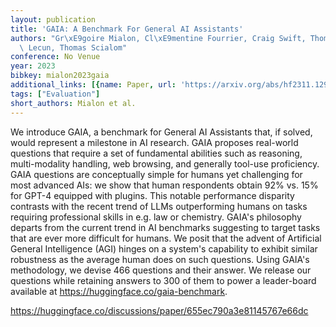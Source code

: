 ```yaml
---
layout: publication
title: 'GAIA: A Benchmark For General AI Assistants'
authors: "Gr\xE9goire Mialon, Cl\xE9mentine Fourrier, Craig Swift, Thomas Wolf, Yann\
  \ Lecun, Thomas Scialom"
conference: No Venue
year: 2023
bibkey: mialon2023gaia
additional_links: [{name: Paper, url: 'https://arxiv.org/abs/hf2311.12983'}]
tags: ["Evaluation"]
short_authors: Mialon et al.
---
```

We introduce GAIA, a benchmark for General AI Assistants that, if solved, would represent a milestone in AI research. GAIA proposes real-world questions that require a set of fundamental abilities such as reasoning, multi-modality handling, web browsing, and generally tool-use proficiency. GAIA questions are conceptually simple for humans yet challenging for most advanced AIs: we show that human respondents obtain 92% vs. 15% for GPT-4 equipped with plugins. This notable performance disparity contrasts with the recent trend of LLMs outperforming humans on tasks requiring professional skills in e.g. law or chemistry. GAIA's philosophy departs from the current trend in AI benchmarks suggesting to target tasks that are ever more difficult for humans. We posit that the advent of Artificial General Intelligence (AGI) hinges on a system's capability to exhibit similar robustness as the average human does on such questions. Using GAIA's methodology, we devise 466 questions and their answer. We release our questions while retaining answers to 300 of them to power a leader-board available at https://huggingface.co/gaia-benchmark.

https://huggingface.co/discussions/paper/655ec790a3e81145767e66dc